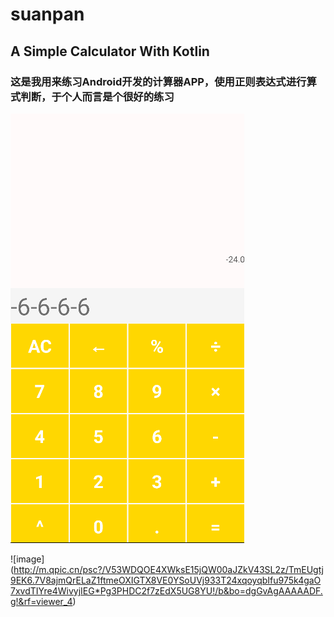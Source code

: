 # suanpan
## A Simple Calculator With Kotlin
### 这是我用来练习Android开发的计算器APP，使用正则表达式进行算式判断，于个人而言是个很好的练习

 ![image](https://github.com/xidadetiankong/suanpan/blob/main/git.png?raw=true)
 
![image] (http://m.qpic.cn/psc?/V53WDQOE4XWksE15jQW00aJZkV43SL2z/TmEUgtj9EK6.7V8ajmQrELaZ1ftmeOXIGTX8VE0YSoUVj933T24xqoyqbIfu975k4gaO7xvdTIYre4WivyjIEG*Pg3PHDC2f7zEdX5UG8YU!/b&bo=dgGvAgAAAAADF.g!&rf=viewer_4)